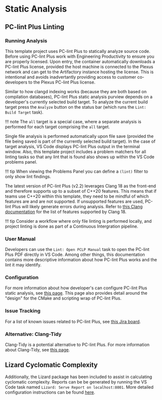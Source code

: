 # Static Analysis

## PC-lint Plus Linting

### Running Analysis

This template project uses PC-lint Plus to statically analyze source code.  Before using PC-lint Plus work with Engineering Productivity to ensure you are properly licensed.  Upon entry, the container automatically downloads a PC-lint Plus license, provided the host machine is connected to the Plexus network and can get to the Artifactory instance hosting the license.  This is intentional and avoids inadvertantly providing access to customer co-developers to the Plexus PC-lint Plus license.

Similar to how clangd indexing works (because they are both based on compilation databases), PC-lint Plus static analysis purview depends on a developer's currently selected build target.  To analyze the current build target press the `Analyze` button on the status bar (which runs the `Lint: Build Target` task).

!!! note
    The `all` target is a special case, where a separate analysis is performed for each target comprising the `all` target.

Single file analysis is performed automatically upon file save (provided the file being saved is part of the currently selected build target).  In the case of target analysis, VS Code displays PC-lint Plus output in the terminal window.  Also, this template project includes a problem matchers for all linting tasks so that any lint that is found also shows up within the VS Code problems panel.

!!! tip
    When viewing the Problems Panel you can define a `(lint)` filter to only show lint findings.

The latest version of PC-lint Plus (v2.2) leverages Clang 18 as the front-end and therefore supports up to a subset of C++20 features.  This means that if teams use C++20 within this template, they need to be mindful of which features are and are not supported.  If unsupported features are used, PC-lint Plus will likely generate errors during analysis.  Refer to [this Clang documentation](https://clang.llvm.org/cxx_status.html) for the list of features supported by Clang 18.

!!! tip
    Consider a workflow where only file linting is performed locally, and project linting is done as part of a Continuous Intergration pipeline.

### User Manual

Developers can use the `Lint: Open PCLP Manual` task to open the PC-lint Plus PDF directly in VS Code.  Among other things, this documentation contains more descriptive information about how PC-lint Plus works and the lint it may identify.

### Configuration

For more information about how developer's can configure PC-lint Plus static analysis, see [this page](./unlisted/pclp.md).  This page also provides detail around the "design" for the CMake and scripting wrap of PC-lint Plus.

### Issue Tracking

For a list of known issues related to PC-lint Plus, see [this Jira board](https://eng.plexus.com/jira/secure/RapidBoard.jspa?rapidView=2746&projectKey=PLXSEP).

### Alternative: Clang-Tidy

Clang-Tidy is a potential alternative to PC-lint Plus.  For more information about Clang-Tidy, see [this page](./unlisted/clang-tidy.md).

## Lizard Cyclomatic Complexity

Additionally, the Lizard package has been included to assist in calculating cyclomatic complexity.  Reports can be be generated by running the VS Code task named `Lizard: Serve Report on localhost:8001`.  More detailed configuration instructions can be found [here](./unlisted/lizard.md).
